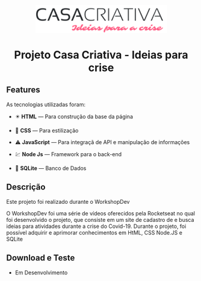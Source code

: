 <h1 align="center">
<br>
  <img src="https://github.com/Calebe-Fernandes/Casa-Criativa/blob/master/public/assets/logo.png" alt="Ecoleta" width="350">
<br>
<br>
Projeto Casa Criativa - Ideias para crise
</h1>

## Features

As tecnologias utilizadas foram:

- ✴️ **HTML** — Para construção da base da página

- 💠 **CSS** —  Para estilização 

- ⚠️ **JavaScript** — Para integraçã de API e manipulação de informações

- 💹 **Node Js** — Framework para o back-end

- 📄 **SQLite** — Banco de Dados

 ## Descrição

Este projeto foi realizado durante o WorkshopDev

O WorkshopDev foi uma série de vídeos oferecidos pela Rocketseat no qual foi desenvolvido o projeto, que consiste em um site de cadastro de
e busca ideias para atividades durante a crise do Covid-19. Durante o projeto, foi possível adquirir e aprimorar conhecimentos em HtML, CSS
Node.JS e SQLite
##  Download e Teste

-  Em Desenvolvimento

